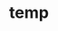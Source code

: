 ---
layout: page
title: temp
name: "Karla Monterrubio"
role: "Postdoctoral Fellow"
img: assets/img/group-members/karla
importance: 6
#website: "https://www.facebook.com"
scholar: "https://scholar.google.com/citations?user=YmyxSXAAAAAJ&hl=en"
#github: "https://www.github.com/nathansam"
#twitter: "https://www.twitter.com"
#blog: "https://www.blog.com"
linkedin: "https://www.linkedin.com/in/karla-monterrubio-87b181b4/"
---